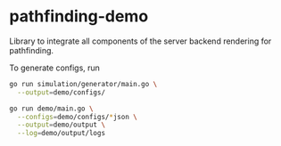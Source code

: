 # pathfinding-demo
Library to integrate all components of the server backend rendering for pathfinding.

To generate configs, run

```bash
go run simulation/generator/main.go \
  --output=demo/configs/

go run demo/main.go \
  --configs=demo/configs/*json \
  --output=demo/output \
  --log=demo/output/logs
```
